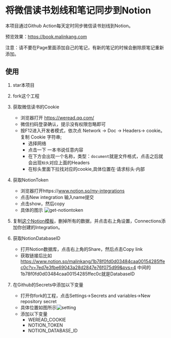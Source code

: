 # 将微信读书划线和笔记同步到Notion


本项目通过Github Action每天定时同步微信读书划线到Notion。

预览效果：https://book.malinkang.com


注意：请不要在Page里面添加自己的笔记，有新的笔记的时候会删除原笔记重新添加。

## 使用

1. star本项目
2. fork这个工程

3. 获取微信读书的Cookie
    * 浏览器打开 https://weread.qq.com/
    * 微信扫码登录确认，提示没有权限忽略即可
    * 按F12进入开发者模式，依次点 Network -> Doc -> Headers-> cookie。复制 Cookie 字符串;
        *  选择网络
        *  点击一下 一本书说任意内容
        *  在下方会出现一个名称，类型：`document`就是文件格式，点击之后就会出现`标头`对应上面的Headers
        *  在标头里面下拉找对应的cookie,具体位置在·请求标头·内部
4. 获取NotionToken
    * 浏览器打开https://www.notion.so/my-integrations
    * 点击New integration 输入name提交
    * 点击show，然后copy
    * 具体的图示
![get-notiontoken](https://github.com/Xiaoshizi1024/weread_to_notion/assets/32703518/98e85885-cecd-40ad-a24a-329ace0e1479)


5. 复制[这个Notion模板](https://malinkang.notion.site/a7794117392d4625ace722f78742afca?v=0a9551b0702649fa9913ff4f3758ace0)，删掉所有的数据，并点击右上角设置，Connections添加你创建的Integration。

6. 获取NotionDatabaseID
    * 打开Notion数据库，点击右上角的Share，然后点击Copy link
    * 获取链接后比如 https://www.notion.so/malinkang/1b78f0fd0d03484caa00154285ffec0c?v=7ed7e3fbe69043a28d2847e76f075d99&pvs=4 中间的1b78f0fd0d03484caa00154285ffec0c就是DatabaseID
7. 在Github的Secrets中添加以下变量
    * 打开你fork的工程，点击Settings->Secrets and variables->New repository secret
    * 具体位置如图所示![setting](https://github.com/Xiaoshizi1024/weread_to_notion/assets/32703518/33849e3f-036c-4eeb-8b2f-6d0324d8f813)      
    * 添加以下变量
        * WEREAD_COOKIE
        * NOTION_TOKEN
        * NOTION_DATABASE_ID  

